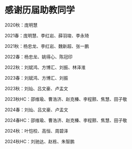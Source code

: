 # 感谢历届助教同学

2020秋：庞明慧

2021春：庞明慧、李红岩、薛羽竣、李永琦

2021秋：杨忠龙、李红岩、魏新超、张一鹏

2022春：杨忠龙、姚得心、陈冠印

2022秋：刘斌鸿、方博汇、刘振、林泽淮

2023春：刘斌鸿、方博汇、刘振

2023秋：刘灿、吕文豪、卢孟文

2023秋HC：邵维瑜、曹浩济、赵克榛、李程颢、焦慧、田子敬

2024春：刘灿、吕文豪、卢孟文

2024春HC：邵维瑜、曹浩济、赵克榛、李程颢、焦慧、田子敬

2024秋：叶恺校、高恒、周碧泽

2024秋HC：刘驰达、赵栋、朱智鹏
